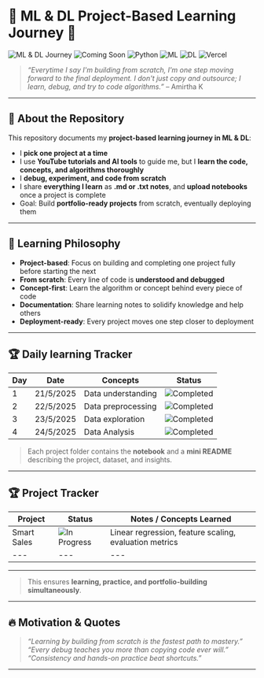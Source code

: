 # 🌟 ML & DL Project-Based Learning Journey 🚀

![ML & DL Journey](https://img.shields.io/badge/ML--DL-Journey-blueviolet?style=for-the-badge&logo=python&logoColor=yellow)
![Coming Soon](https://img.shields.io/badge/Status-InProgress-orange)
![Python](https://img.shields.io/badge/Python-3.11-blue)
![ML](https://img.shields.io/badge/ML-Sklearn-green)
![DL](https://img.shields.io/badge/DL-TensorFlow-red)
![Vercel](https://img.shields.io/badge/Deploy-Vercel-black?style=flat-square&logo=vercel)

> *“Everytime I say I'm building from scratch, I'm one step moving forward to the final deployment. I don't just copy and outsource; I learn, debug, and try to code algorithms.”* – Amirtha K  

---

## 🎯 About the Repository

This repository documents my **project-based learning journey in ML & DL**:  

- I **pick one project at a time**  
- I use **YouTube tutorials and AI tools** to guide me, but I **learn the code, concepts, and algorithms thoroughly**  
- I **debug, experiment, and code from scratch**  
- I share **everything I learn** as **.md or .txt notes**, and **upload notebooks** once a project is complete  
- Goal: Build **portfolio-ready projects** from scratch, eventually deploying them

---

## 📌 Learning Philosophy

- **Project-based**: Focus on building and completing one project fully before starting the next  
- **From scratch**: Every line of code is **understood and debugged**  
- **Concept-first**: Learn the algorithm or concept behind every piece of code  
- **Documentation**: Share learning notes to solidify knowledge and help others  
- **Deployment-ready**: Every project moves one step closer to deployment

---
## 🏆 Daily learning Tracker

|Day| Date |Concepts | Status|
|---|---------|--------|-------------------------|
|1|21/5/2025|Data understanding|![Completed](https://img.shields.io/badge/Completed-%2300C851?style=for-the-badge&logo=github)|
|2|22/5/2025|Data preprocessing|![Completed](https://img.shields.io/badge/Completed-%2300C851?style=for-the-badge&logo=github)|
|3|23/5/2025|Data exploration|![Completed](https://img.shields.io/badge/Completed-%2300C851?style=for-the-badge&logo=github)|
|4|24/5/2025|Data Analysis|![Completed](https://img.shields.io/badge/Completed-%2300C851?style=for-the-badge&logo=github)|
> Each project folder contains the **notebook** and a **mini README** describing the project, dataset, and insights.

---

## 🏆 Project Tracker

| Project | Status | Notes / Concepts Learned |
|---------|--------|-------------------------|
|Smart Sales | ![In Progress](https://img.shields.io/badge/In%20Progress-%23FFC107?style=for-the-badge&logo=github) | Linear regression, feature scaling, evaluation metrics |
| ---|---|---|

---


> This ensures **learning, practice, and portfolio-building simultaneously**.

---

## 🔥 Motivation & Quotes

> *“Learning by building from scratch is the fastest path to mastery.”*  
> *“Every debug teaches you more than copying code ever will.”*  
> *“Consistency and hands-on practice beat shortcuts.”*  

---





